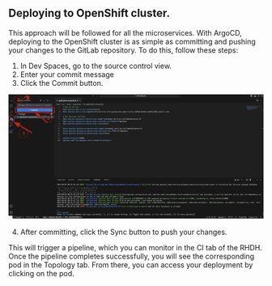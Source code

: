 ## Deploying to OpenShift cluster.

This approach will be followed for all the microservices.
With ArgoCD, deploying to the OpenShift cluster is as simple as committing and pushing your changes to the GitLab repository. 
To do this, follow these steps:

1. In Dev Spaces, go to the source control view.
2. Enter your commit message
2. Click the Commit button.

![ds-source-control-view.png](images/ds-source-control-view.png)

4. After committing, click the Sync button to push your changes.


This will trigger a pipeline, which you can monitor in the CI tab of the RHDH.
Once the pipeline completes successfully, you will see the corresponding pod in the Topology tab. 
From there, you can access your deployment by clicking on the pod.


